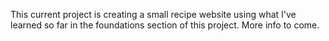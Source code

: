 This current project is creating a small recipe website using what I've learned so far in the foundations section of this project. More info to come.